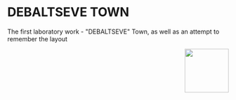 # DEBALTSEVE TOWN 
The first laboratory work - "DEBALTSEVE" Town, as well as an attempt to remember the layout

<img align="right" src="https://drive.google.com/file/d/1-PBVGUHT4zKeK9hg2eFP1t3cwIEM7ABO/view?usp=sharing" width="100" height="100">
